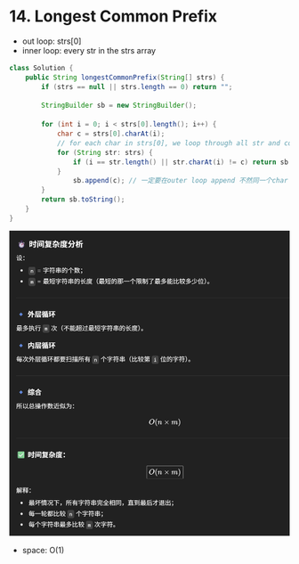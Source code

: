 # 14. Longest Common Prefix

- out loop: strs[0]
- inner loop: every str in the strs array

```java
class Solution {
    public String longestCommonPrefix(String[] strs) {
        if (strs == null || strs.length == 0) return "";
        
        StringBuilder sb = new StringBuilder();
        
        for (int i = 0; i < strs[0].length(); i++) {
            char c = strs[0].charAt(i);
            // for each char in strs[0], we loop through all str and compare if they have the same char
            for (String str: strs) {
                if (i == str.length() || str.charAt(i) != c) return sb.toString();
            }
                sb.append(c); // 一定要在outer loop append 不然同一个char 会append多次 
        }
        return sb.toString();
    }
}
```

![alt text](image-18.png)
- space: O(1)